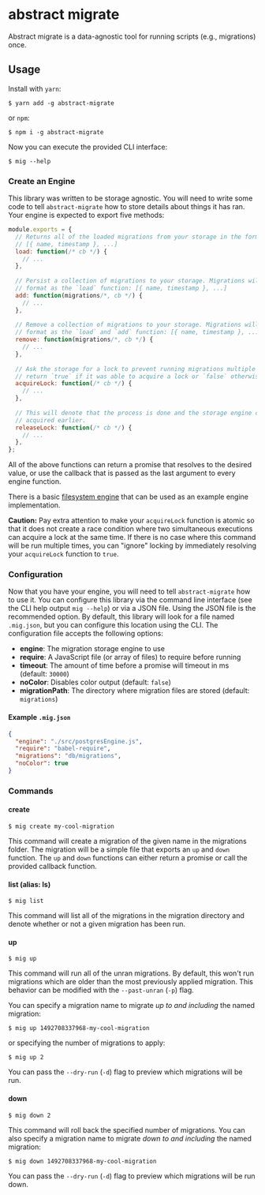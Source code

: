# abstract migrate

Abstract migrate is a data-agnostic tool for running scripts (e.g., migrations) once.

## Usage

Install with `yarn`:
 
    $ yarn add -g abstract-migrate
 
 or `npm`:
     
    $ npm i -g abstract-migrate

Now you can execute the provided CLI interface:

    $ mig --help

### Create an Engine

This library was written to be storage agnostic. You will need to write some code to tell
`abstract-migrate` how to store details about things it has ran. Your engine is expected to export
five methods:

```js
module.exports = {
  // Returns all of the loaded migrations from your storage in the format:
  // [{ name, timestamp }, ...] 
  load: function(/* cb */) {
    // ...
  },
  
  // Persist a collection of migrations to your storage. Migrations will be an array in the same
  // format as the `load` function: [{ name, timestamp }, ...]
  add: function(migrations/*, cb */) {
    // ...
  },
  
  // Remove a collection of migrations to your storage. Migrations will be an array in the same
  // format as the `load` and `add` function: [{ name, timestamp }, ...]
  remove: function(migrations/*, cb */) {
    // ...
  },
  
  // Ask the storage for a lock to prevent running migrations multiple times. This function should
  // return `true` if it was able to acquire a lock or `false` otherwise.
  acquireLock: function(/* cb */) {
    // ...
  },
  
  // This will denote that the process is done and the storage engine can release whatever lock it
  // acquired earlier.
  releaseLock: function(/* cb */) {
    // ...
  },
};
```

All of the above functions can return a promise that resolves to the desired value, or use the
callback that is passed as the last argument to every engine function.

There is a basic [filesystem engine](src/engines/fileEngine.js) that can be used as an example
engine implementation.

**Caution:** Pay extra attention to make your `acquireLock` function is atomic so that it does not
create a race condition where two simultaneous executions can acquire a lock at the same time. If
there is no case where this command will be run multiple times, you can "ignore" locking by
immediately resolving your `acquireLock` function to `true`.

### Configuration

Now that you have your engine, you will need to tell `abstract-migrate` how to use it. You can
configure this library via the command line interface (see the CLI help output `mig --help`) or via
a JSON file. Using the JSON file is the recommended option. By default, this library will look for
a file named `.mig.json`, but you can configure this location using the CLI. The configuration file
accepts the following options:

 - **engine**: The migration storage engine to use
 - **require**: A JavaScript file (or array of files) to require before running
 - **timeout**: The amount of time before a promise will timeout in ms (default: `30000`)
 - **noColor**: Disables color output (default: `false`)
 - **migrationPath**: The directory where migration files are stored (default: `migrations`)

#### Example `.mig.json`

```json
{
  "engine": "./src/postgresEngine.js",
  "require": "babel-require",
  "migrations": "db/migrations",
  "noColor": true
}
```

### Commands

#### create 

    $ mig create my-cool-migration

This command will create a migration of the given name in the migrations folder. The migration will
be a simple file that exports an `up` and `down` function. The `up` and `down` functions can either
return a promise or call the provided callback function.

#### list (alias: ls)

    $ mig list

This command will list all of the migrations in the migration directory and denote whether or not a
given migration has been run.

#### up

    $ mig up

This command will run all of the unran migrations. By default, this won't run migrations which are
older than the most previously applied migration. This behavior can be modified with the
`--past-unran` (`-p`) flag.

You can specify a migration name to migrate _up to and including_ the named migration:

    $ mig up 1492708337968-my-cool-migration

or specifying the number of migrations to apply:

    $ mig up 2

You can pass the `--dry-run` (`-d`) flag to preview which migrations will be run.

#### down

    $ mig down 2

This command will roll back the specified number of migrations. You can also specify a migration
name to migrate _down to and including_ the named migration:

    $ mig down 1492708337968-my-cool-migration

You can pass the `--dry-run` (`-d`) flag to preview which migrations will be run down.
